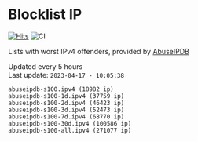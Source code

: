 # Blocklist IP

[![Hits](https://hits.seeyoufarm.com/api/count/incr/badge.svg?url=https%3A%2F%2Fgithub.com%2Fborestad%2Fblocklist-ip%2F&count_bg=%2379C83D&title_bg=%23555555&icon=&icon_color=%23E7E7E7&title=hits&edge_flat=false)](https://hits.seeyoufarm.com)  ![CI](https://img.shields.io/github/workflow/status/borestad/blocklist-ip/CI?style=flat-square)

Lists with worst IPv4 offenders, provided by [AbuseIPDB](https://www.abuseipdb.com/)

<!-- FOOTER-PLACEHOLDER -->
Updated every 5 hours<br>
Last update: `2023-04-17 - 10:05:38`
```
abuseipdb-s100.ipv4 (18982 ip)
abuseipdb-s100-1d.ipv4 (37759 ip)
abuseipdb-s100-2d.ipv4 (46423 ip)
abuseipdb-s100-3d.ipv4 (52473 ip)
abuseipdb-s100-7d.ipv4 (68770 ip)
abuseipdb-s100-30d.ipv4 (100586 ip)
abuseipdb-s100-all.ipv4 (271077 ip)
```
